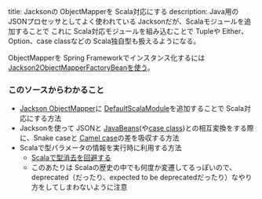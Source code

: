 title: Jacksonの ObjectMapperを Scala対応にする
description: Java用のJSONプロセッサとしてよく使われている Jacksonだが、Scalaモジュールを追加することで これに Scala対応モジュールを組み込むことで Tupleや Either、Option、case classなどの Scala独自型も扱えるようになる。

ObjectMapperを Spring Frameworkでインスタンス化するには [Jackson2ObjectMapperFactoryBeanを使う](${contextRoot}/src/examples/webapp/WEB-INF/objectMapper.xml)。

### このソースからわかること

- [Jackson ObjectMapper](http://fasterxml.github.io/jackson-databind/javadoc/2.5/com/fasterxml/jackson/databind/ObjectMapper.html)に [DefaultScalaModule](https://github.com/FasterXML/jackson-module-scala/blob/master/src/main/scala/com/fasterxml/jackson/module/scala/DefaultScalaModule.scala)を追加することで Scala対応にする方法
- Jacksonを使って JSONと [JavaBeans](http://ja.wikipedia.org/wiki/JavaBeans)(や[case class](http://www.ne.jp/asahi/hishidama/home/tech/scala/class.html#h_case_class))との相互変換をする際に、Snake caseと [Camel case](http://ja.wikipedia.org/wiki/キャメルケース)の差を吸収する方法
- Scalaで型パラメータの情報を実行時に利用する方法
    - [Scalaで型消去を回避する](http://qiita.com/mather314/items/67fdbf8293edc0200444)
    - このあたりは Scalaの歴史の中でも何度か変遷してるっぽいので、deprecated（だったり、expected to be deprecatedだったり）なやり方をしてしまわないように注意